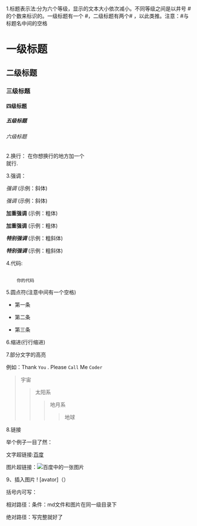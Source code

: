 1.标题表示法:分为六个等级，显示的文本大小依次减小。不同等级之间是以井号 # 的个数来标识的。一级标题有一个 #，二级标题有两个# ，以此类推。注意：#与标题名中间的空格

# 一级标题

## 二级标题

### 三级标题

#### 四级标题

##### 五级标题

###### 六级标题

2.换行： 在你想换行的地方加一个<br>就行.

3.强调：

*强调* (示例：斜体)

_强调_ (示例：斜体)

**加重强调** (示例：粗体)

__加重强调__ (示例：粗体)

***特别强调*** (示例：粗斜体)

___特别强调___ (示例：粗斜体)

4.代码:

```

    你的代码

```

5.圆点符(注意中间有一个空格)

*  第一条

*  第二条

*  第三条

6.缩进(行行缩进)

 

 7.部分文字的高亮

 例如：Thank `You` . Please `Call` Me `Coder`

>宇宙 
>>太阳系
>>>地月系
>>>>地球 


 8.链接

举个例子一目了然：

文字超链接:[百度](https://www.baidu.com)

图片超链接：![百度中的一张图片](https://www.baidu.com/...)

9、插入图片
! [avator]（）

括号内可写：

相对路径：条件：md文件和图片在同一级目录下

绝对路径：写完整就好了

